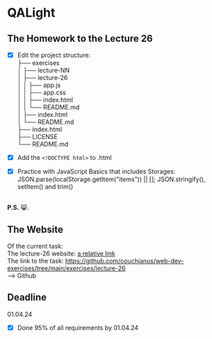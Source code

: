 # QALight
## The Homework to the Lecture 26

- [x] Edit the project structure:<br>
├── exercises<br>
│   ├── lecture-NN<br>
│   ├── lecture-26<br>
│   │   ├── app.js<br>
│   │   ├── app.css<br>
│   │   ├── index.html<br>
│   │   └── README.md<br>
│   ├── index.html <br>
│   └── README.md<br>
├── index.html<br>
├── LICENSE<br>
└── README.md<br>

- [x] Add the `<!DOCTYPE html>` to .html<br>
- [x] Practice with JavaScript Basics that includes Storages: JSON.parse(localStorage.getItem("items")) || []; JSON.stringify(), setItem() and trim()
<br><br>

**P.S.** 😸.

## The Website
Of the current task: <br>
The lecture-26 website: [a relative link](./index.html)<br>
The link to the task: https://github.com/couchjanus/web-dev-exercises/tree/main/exercises/lecture-26
<br />
--> Github

## Deadline
01.04.24 <br />

- [x] Done 95% of all requirements by 01.04.24